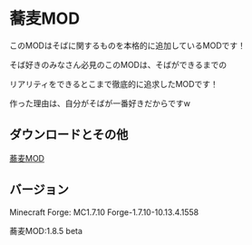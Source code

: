 蕎麦MOD
====

このMODはそばに関するものを本格的に追加しているMODです！

そば好きのみなさん必見のこのMODは、そばができるまでの

リアリティをできるとこまで徹底的に追求したMODです！

作った理由は、自分がそばが一番好きだからですw

## ダウンロードとその他

[蕎麦MOD](http://forum.minecraftuser.jp/viewtopic.php?f=13&t=30735)

## バージョン

Minecraft Forge: MC1.7.10 Forge-1.7.10-10.13.4.1558

蕎麦MOD:1.8.5 beta
